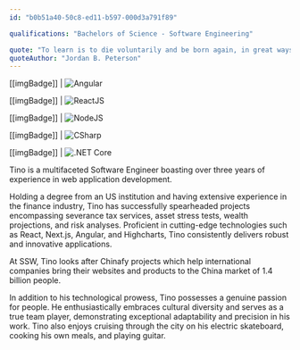 ```yaml
---
id: "b0b51a40-50c8-ed11-b597-000d3a791f89"

qualifications: "Bachelors of Science - Software Engineering"

quote: "To learn is to die voluntarily and be born again, in great ways and small."
quoteAuthor: "Jordan B. Peterson"
---
```


[[imgBadge]]
| ![Angular](../badges/Developer-angular.png)

[[imgBadge]]
| ![ReactJS](../badges/Developer-react.png)

[[imgBadge]]
| ![NodeJS](../badges/Developer-node-js.png)

[[imgBadge]]
| ![CSharp](../badges/Developer-c-sharp.png)

[[imgBadge]]
| ![.NET Core](../badges/Developer-dotnet-core.png)

Tino is a multifaceted Software Engineer boasting over three years of experience in web application development.

Holding a degree from an US institution and having extensive experience in the finance industry, Tino has successfully spearheaded projects encompassing severance tax services, asset stress tests, wealth projections, and risk analyses. Proficient in cutting-edge technologies such as React, Next.js, Angular, and Highcharts, Tino consistently delivers robust and innovative applications.

At SSW, Tino looks after Chinafy projects which help international companies bring their websites and products to the China market of 1.4 billion people.

In addition to his technological prowess, Tino possesses a genuine passion for people. He enthusiastically embraces cultural diversity and serves as a true team player, demonstrating exceptional adaptability and precision in his work. Tino also enjoys cruising through the city on his electric skateboard, cooking his own meals, and playing guitar.
